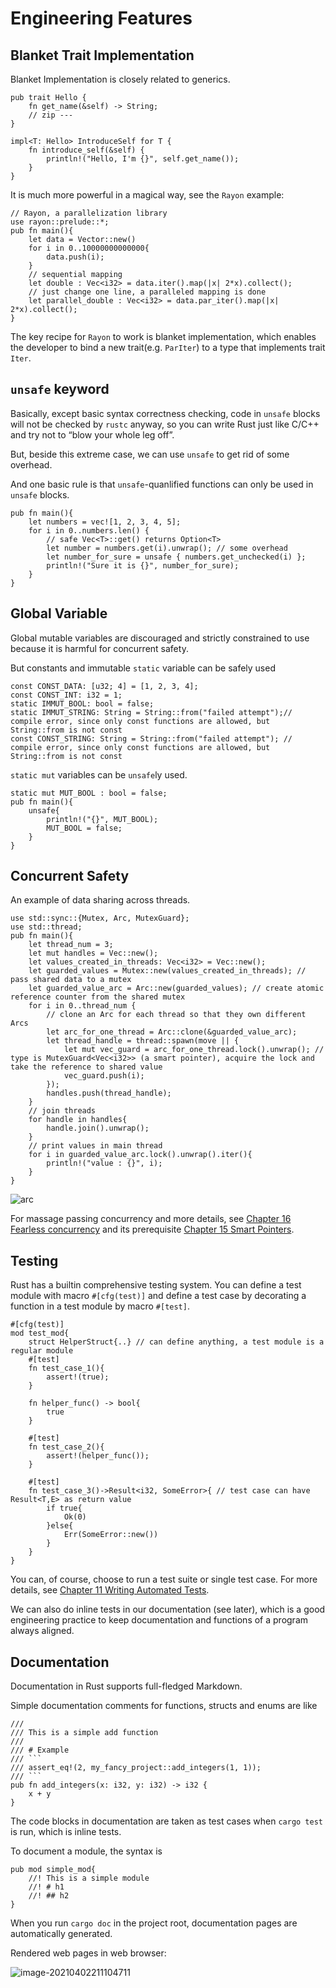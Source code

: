 # Engineering Features

## Blanket Trait Implementation

Blanket Implementation is closely related to generics.

```rust,editable
pub trait Hello {
    fn get_name(&self) -> String;
    // zip ---
}

impl<T: Hello> IntroduceSelf for T {
    fn introduce_self(&self) {
        println!("Hello, I'm {}", self.get_name());
    }
}
```

It is much more powerful in a magical way, see the `Rayon` example:

```rust,editable
// Rayon, a parallelization library
use rayon::prelude::*;
pub fn main(){
    let data = Vector::new()
    for i in 0..10000000000000{
        data.push(i);
    }
    // sequential mapping
    let double : Vec<i32> = data.iter().map(|x| 2*x).collect();
    // just change one line, a paralleled mapping is done
    let parallel_double : Vec<i32> = data.par_iter().map(|x| 2*x).collect();
}
```

The key recipe for `Rayon` to work is blanket implementation, which enables the developer to bind a new trait(e.g. `ParIter`) to a type that implements trait `Iter`.

## `unsafe` keyword

Basically, except basic syntax correctness checking, code in `unsafe` blocks will not be checked by `rustc` anyway, so you can write Rust just like C/C++ and try not to “blow your whole leg off”. 

But, beside this extreme case, we can use `unsafe` to get rid of some overhead.

And one basic rule is that `unsafe`-quanlified functions can only be used in `unsafe` blocks.

```rust,editable
pub fn main(){
    let numbers = vec![1, 2, 3, 4, 5];
    for i in 0..numbers.len() {
        // safe Vec<T>::get() returns Option<T>
        let number = numbers.get(i).unwrap(); // some overhead
        let number_for_sure = unsafe { numbers.get_unchecked(i) };
        println!("Sure it is {}", number_for_sure);
    }
}
```



## Global Variable

Global mutable variables are discouraged and strictly constrained to use because it is harmful for concurrent safety.

But constants and immutable `static` variable can be safely used

```rust,editable
const CONST_DATA: [u32; 4] = [1, 2, 3, 4];
const CONST_INT: i32 = 1;
static IMMUT_BOOL: bool = false;
static IMMUT_STRING: String = String::from("failed attempt");// compile error, since only const functions are allowed, but String::from is not const
const CONST_STRING: String = String::from("failed attempt"); // compile error, since only const functions are allowed, but String::from is not const
```

`static mut` variables can be `unsafe`ly used.

```rust,editable
static mut MUT_BOOL : bool = false;
pub fn main(){
    unsafe{
        println!("{}", MUT_BOOL);
        MUT_BOOL = false;
    }
}
```

## Concurrent Safety

An example of data sharing across threads.

```rust,editable
use std::sync::{Mutex, Arc, MutexGuard};
use std::thread;
pub fn main(){
    let thread_num = 3;
    let mut handles = Vec::new();
    let values_created_in_threads: Vec<i32> = Vec::new();
    let guarded_values = Mutex::new(values_created_in_threads); // pass shared data to a mutex
    let guarded_value_arc = Arc::new(guarded_values); // create atomic reference counter from the shared mutex
    for i in 0..thread_num {
        // clone an Arc for each thread so that they own different Arcs
        let arc_for_one_thread = Arc::clone(&guarded_value_arc);
        let thread_handle = thread::spawn(move || {
            let mut vec_guard = arc_for_one_thread.lock().unwrap(); // type is MutexGuard<Vec<i32>> (a smart pointer), acquire the lock and take the reference to shared value
            vec_guard.push(i);
        });
        handles.push(thread_handle);
    }
    // join threads
    for handle in handles{
        handle.join().unwrap();
    }
    // print values in main thread
    for i in guarded_value_arc.lock().unwrap().iter(){
        println!("value : {}", i);
    }
}
```

![arc](arc.png)

For massage passing concurrency and more details, see [Chapter 16 Fearless concurrency](https://doc.rust-lang.org/book/ch16-00-concurrency.html) and its prerequisite [Chapter 15 Smart Pointers](https://doc.rust-lang.org/book/ch15-00-smart-pointers.html).

## Testing

Rust has a builtin comprehensive testing system. You can define a test module with macro `#[cfg(test)]` and define a test case by decorating a function in a test module by macro `#[test]`.

```rust,editable
#[cfg(test)]
mod test_mod{
    struct HelperStruct{..} // can define anything, a test module is a regular module
    #[test]
    fn test_case_1(){
        assert!(true);
    }
    
    fn helper_func() -> bool{
        true
    }
    
    #[test]
    fn test_case_2(){
        assert!(helper_func());
    }
    
    #[test]
    fn test_case_3()->Result<i32, SomeError>{ // test case can have Result<T,E> as return value
        if true{
            Ok(0)
        }else{
            Err(SomeError::new())
        }
    }
}
```

You can, of course, choose to run a test suite or single test case. For more details, see [Chapter 11 Writing Automated Tests](https://doc.rust-lang.org/book/ch11-00-testing.html).

We can also do inline tests in our documentation (see later), which is a good engineering practice to keep documentation and functions of a program always aligned.

## Documentation

Documentation in Rust supports full-fledged Markdown.

Simple documentation comments for functions, structs and enums are like

```rust,editable
///
/// This is a simple add function
///
/// # Example
/// ```
/// assert_eq!(2, my_fancy_project::add_integers(1, 1));
/// ```
pub fn add_integers(x: i32, y: i32) -> i32 {
    x + y
}
```

 The code blocks in documentation are taken as test cases when `cargo test` is run, which is inline tests.

To document a module, the syntax is

```rust,editable
pub mod simple_mod{
    //! This is a simple module
    //! # h1
    //! ## h2
}
```

When you run `cargo doc` in the project root, documentation pages are automatically generated.

Rendered web pages in web browser:

![image-20210402211104711](image-20210402211104711.png)